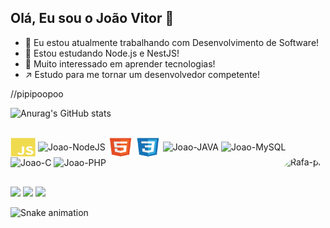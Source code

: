 ## Olá, Eu sou o João Vitor 👋

- 🔭  Eu estou atualmente trabalhando com Desenvolvimento de Software!
- 🌱  Estou estudando Node.js e NestJS!
- 📕  Muito interessado em aprender tecnologias!
- ↗️  Estudo para me tornar um desenvolvedor competente!

//pipipoopoo


![Anurag's GitHub stats](https://github-readme-stats.vercel.app/api?username=JoaoVitorAlvesR&show_icons=true&theme=radical)


<div style="display: inline_block"><br>
  <img align="center" alt="Joao-Js" height="30" width="40" src="https://raw.githubusercontent.com/devicons/devicon/master/icons/javascript/javascript-plain.svg">
  <img align="center" alt="Joao-NodeJS" height="30" width="40" src="https://cdn.jsdelivr.net/gh/devicons/devicon/icons/nodejs/nodejs-original.svg" />
  <img align="center" alt="Joao-HTML" height="30" width="40" src="https://raw.githubusercontent.com/devicons/devicon/master/icons/html5/html5-original.svg">
  <img align="center" alt="Joao-CSS" height="30" width="40" src="https://raw.githubusercontent.com/devicons/devicon/master/icons/css3/css3-original.svg">
  <img align="center" alt="Joao-JAVA" height="30" width="40" src="https://cdn.jsdelivr.net/gh/devicons/devicon/icons/java/java-original.svg" />
  <img align="center" alt="Joao-MySQL" height="30" width="40" src="https://cdn.jsdelivr.net/gh/devicons/devicon/icons/mysql/mysql-original.svg" />
  <img align="center" alt="Joao-C" height="30" width="40" src="https://cdn.jsdelivr.net/gh/devicons/devicon/icons/c/c-original.svg" />
  <img align="center" alt="Joao-PHP" height="30" width="40" src="https://cdn.jsdelivr.net/gh/devicons/devicon/icons/php/php-original.svg" />
  <img align="right" alt="Rafa-pic" height="150" style="border-radius:50px;" 
 src="https://cdn.discordapp.com/attachments/719330020866130004/946844572741435462/download20220205160202.png?width=676&height=676">
</div>

   ##
   
<div> 
  <a href="https://www.instagram.com/jaovitor.alves/" target="_blank"><img src="https://img.shields.io/badge/-Instagram-%23E4405F?style=for-the-badge&logo=instagram&logoColor=white" target="_blank"></a>
  <a href="mailto:joaovitor.alvesR@outlook.com" target="_blank"><img src="https://img.shields.io/badge/Gmail-D14836?style=for-the-badge&logo=gmail&logoColor=white" target="_blank"></a>
   <a href = "https://www.linkedin.com/in/jo%C3%A3o-vitor-alves-rocha-753176195/"><img src="https://img.shields.io/badge/LinkedIn-0077B5?style=for-the-badge&logo=linkedin&logoColor=white" target="_blank"></a>
  
</div>

 
  
  ![Snake animation](https://github.com/JoaoVitorAlvesR/JoaoVitorAlvesR/blob/output/github-contribution-grid-snake.svg)
 
